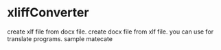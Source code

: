 # xliffConverter
create xlf file from docx file.
create docx file from xlf file.
you can use for translate programs.
sample matecate
